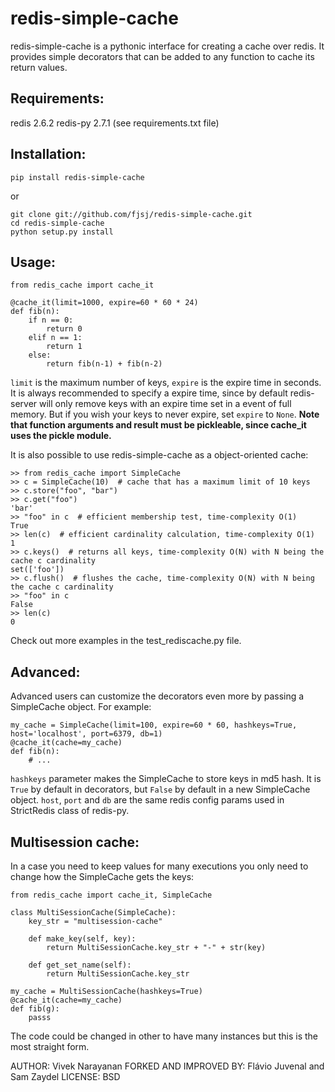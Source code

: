 # redis-simple-cache
redis-simple-cache is a pythonic interface for creating a cache over redis.
It provides simple decorators that can be added to any function to cache its return values.

Requirements:
-------------
redis 2.6.2
redis-py 2.7.1 (see requirements.txt file)

Installation:
-------------

    pip install redis-simple-cache

or

    git clone git://github.com/fjsj/redis-simple-cache.git
    cd redis-simple-cache
    python setup.py install

Usage:
------

    from redis_cache import cache_it

    @cache_it(limit=1000, expire=60 * 60 * 24)
    def fib(n):
        if n == 0:
            return 0
        elif n == 1:
            return 1
        else:
            return fib(n-1) + fib(n-2)

`limit` is the maximum number of keys, `expire` is the expire time in seconds.
It is always recommended to specify a expire time, since by default redis-server will only remove keys with an expire time set in a event of full memory. But if you wish your keys to never expire, set `expire` to `None`.
**Note that function arguments and result must be pickleable, since cache_it uses the pickle module.**

It is also possible to use redis-simple-cache as a object-oriented cache:

    >> from redis_cache import SimpleCache
    >> c = SimpleCache(10)  # cache that has a maximum limit of 10 keys
    >> c.store("foo", "bar")
    >> c.get("foo")
    'bar'
    >> "foo" in c  # efficient membership test, time-complexity O(1)
    True
    >> len(c)  # efficient cardinality calculation, time-complexity O(1)
    1
    >> c.keys()  # returns all keys, time-complexity O(N) with N being the cache c cardinality
    set(['foo'])
    >> c.flush()  # flushes the cache, time-complexity O(N) with N being the cache c cardinality
    >> "foo" in c
    False
    >> len(c)
    0

Check out more examples in the test_rediscache.py file.

Advanced:
---------
Advanced users can customize the decorators even more by passing a SimpleCache object. For example:

    my_cache = SimpleCache(limit=100, expire=60 * 60, hashkeys=True, host='localhost', port=6379, db=1)
    @cache_it(cache=my_cache)
    def fib(n):
        # ...

`hashkeys` parameter makes the SimpleCache to store keys in md5 hash. It is `True` by default in decorators, but `False` by default in a new SimpleCache object.
`host`, `port` and `db` are the same redis config params used in StrictRedis class of redis-py.

Multisession cache:
-------------------

In a case you need to keep values for many executions you only need to
change how the SimpleCache gets the keys:

    from redis_cache import cache_it, SimpleCache

    class MultiSessionCache(SimpleCache):
        key_str = "multisession-cache"

        def make_key(self, key):
            return MultiSessionCache.key_str + "-" + str(key)

        def get_set_name(self):
            return MultiSessionCache.key_str

    my_cache = MultiSessionCache(hashkeys=True)
    @cache_it(cache=my_cache)
    def fib(g):
        passs

The code could be changed in other to have many instances but this is
the most straight form.

AUTHOR: Vivek Narayanan
FORKED AND IMPROVED BY: Flávio Juvenal and Sam Zaydel
LICENSE: BSD
